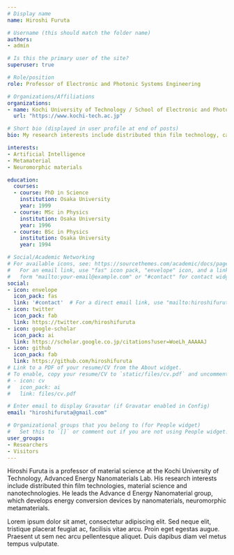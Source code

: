 ```yaml
---
# Display name
name: Hiroshi Furuta

# Username (this should match the folder name)
authors:
- admin

# Is this the primary user of the site?
superuser: true

# Role/position
role: Professor of Electronic and Photonic Systems Engineering

# Organizations/Affiliations
organizations:
- name: Kochi University of Technology / School of Electronic and Photonic Systems Engineering
  url: "https://www.kochi-tech.ac.jp"

# Short bio (displayed in user profile at end of posts)
bio: My research interests include distributed thin film technology, carbon nanomaterials and metamaterial.

interests:
- Artificial Intelligence
- Metamaterial
- Neuromorphic materials

education:
  courses:
  - course: PhD in Science
    institution: Osaka University
    year: 1999
  - course: MSc in Physics
    institution: Osaka University
    year: 1996
  - course: BSc in Physics
    institution: Osaka University
    year: 1994

# Social/Academic Networking
# For available icons, see: https://sourcethemes.com/academic/docs/page-builder/#icons
#   For an email link, use "fas" icon pack, "envelope" icon, and a link in the
#   form "mailto:your-email@example.com" or "#contact" for contact widget.
social:
- icon: envelope
  icon_pack: fas
  link: '#contact'  # For a direct email link, use "mailto:hiroshifuruta@gmail.com".
- icon: twitter
  icon_pack: fab
  link: https://twitter.com/hiroshifuruta
- icon: google-scholar
  icon_pack: ai
  link: https://scholar.google.co.jp/citations?user=WoeLh_AAAAAJ
- icon: github
  icon_pack: fab
  link: https://github.com/hiroshifuruta
# Link to a PDF of your resume/CV from the About widget.
# To enable, copy your resume/CV to `static/files/cv.pdf` and uncomment the lines below.
# - icon: cv
#   icon_pack: ai
#   link: files/cv.pdf

# Enter email to display Gravatar (if Gravatar enabled in Config)
email: "hiroshifuruta@gmail.com"

# Organizational groups that you belong to (for People widget)
#   Set this to `[]` or comment out if you are not using People widget.
user_groups:
- Researchers
- Visitors
---
```


Hiroshi Furuta is a professor of material science at the Kochi University of Technology, Advanced Energy Nanomaterials Lab. His research interests include distributed thin film technologies, material science and nanotechnologies. He leads the Advance d Energy Nanomaterial group, which develops energy conversion devices by nanomaterials, neuromorphic metamaterials.

Lorem ipsum dolor sit amet, consectetur adipiscing elit. Sed neque elit, tristique placerat feugiat ac, facilisis vitae arcu. Proin eget egestas augue. Praesent ut sem nec arcu pellentesque aliquet. Duis dapibus diam vel metus tempus vulputate.
